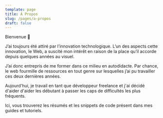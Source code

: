 ```yaml
---
template: page
title: À Propos
slug: /pages/a-propos
draft: false
---
```

Bienvenue 👋

J’ai toujours été attiré par l’innovation technologique. L’un des aspects cette innovation, le Web, a suscité mon intérêt en raison de la place qu’il accorde depuis quelques années au visuel.

J’ai donc entrepris de me former dans ce milieu en autodidacte. Par chance, le web fourmille de ressources en tout genre sur lesquelles j’ai pu travailler ces deux dernières années.

Aujourd'hui, je travail en tant que développeur freelance et j'ai décidé d'aider d'aider les débutant à passer les caps de difficultés les plus fréquents.

Ici, vous trouverez les résumés et les snippets de code présent dans mes guides et tutoriels.
